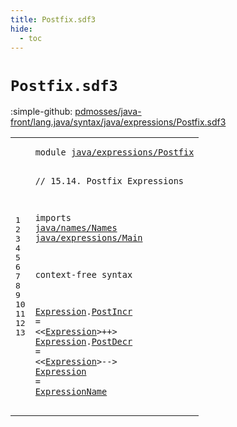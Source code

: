 ```yaml
---
title: Postfix.sdf3
hide:
  - toc
---
```


# `Postfix.sdf3`

:simple-github: [pdmosses/java-front/lang.java/syntax/java/expressions/Postfix.sdf3]

[pdmosses/java-front/lang.java/syntax/java/expressions/Postfix.sdf3]: https://github.com/pdmosses/java-front/blob/master/lang.java/syntax/java/expressions/Postfix.sdf3 "The source file on GitHub"

<div class="sdf3"><table class="highlighttable"><tbody><tr><td class="linenos"><div class="linenodiv"><pre><span></span>1
2
3
4
5
6
7
8
9
10
11
12
13
</pre></div></td>
<td class="code"><pre><code><span class="keyword">module</span> <a href="../Main.sdf3#java/expressions/Postfix_314_338" id="java/expressions/Postfix_7_31" title="Referenced at ../Main.sdf3 line 14">java/expressions/Postfix</a>

<span class="layout">// 15.14. Postfix Expressions</span>

<span class="keyword">imports</span>
  <a href="../../names/Names.sdf3#java/names/Names_7_23" id="java/names/Names_74_90" title="Defined at ../../names/Names.sdf3 line 1">java/names/Names</a>
  <a href="../Main.sdf3#java/expressions/Main_7_28" id="java/expressions/Main_93_114" title="Defined at ../Main.sdf3 line 1">java/expressions/Main</a>

<span class="keyword">context-free syntax</span>
  
  <a href="#Expression_206_216" id="Expression_141_151" title="Referenced at line 12">Expression</a>.<span class="cons_Constructor"><a href="../Disambiguation.sdf3#PostIncr_1217_1225" id="PostIncr_152_160" title="Referenced at ../Disambiguation.sdf3 line 60">PostIncr</a></span> = &lt;&lt;<a href="#Expression_141_151" id="Expression_165_175" title="Defined at line 11, 12, 13">Expression</a>&gt;<span class="cons_String">++</span>&gt;
  <a href="#Expression_206_216" id="Expression_182_192" title="Referenced at line 12">Expression</a>.<span class="cons_Constructor"><a href="../Disambiguation.sdf3#PostDecr_1242_1250" id="PostDecr_193_201" title="Referenced at ../Disambiguation.sdf3 line 61">PostDecr</a></span> = &lt;&lt;<a href="#Expression_141_151" id="Expression_206_216" title="Defined at line 11, 12, 13">Expression</a>&gt;<span class="cons_String">--</span>&gt;
  <a href="#Expression_206_216" id="Expression_223_233" title="Referenced at line 12">Expression</a> = <a href="../../names/Names.sdf3#ExpressionName_176_190" id="ExpressionName_236_250" title="Defined at ../../names/Names.sdf3 line 13, 25, 26">ExpressionName</a>
</code></pre></td></tr></tbody></table></div>